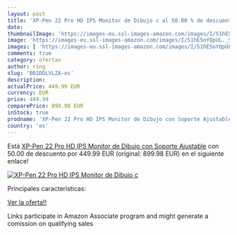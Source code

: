 ```yaml
---
layout: post
title: 'XP-Pen 22 Pro HD IPS Monitor de Dibujo c al 50.00 % de descuento'
date: 
thumbnailImage: 'https://images-eu.ssl-images-amazon.com/images/I/51hE5oYQpUL._SL200_.jpg'
image: 'https://images-eu.ssl-images-amazon.com/images/I/51hE5oYQpUL._SL200_.jpg'
images: [ 'https://images-eu.ssl-images-amazon.com/images/I/51hE5oYQpUL._SL200_.jpg' ]
comments: true
category: ofertas
author: ring
slug: 'B01DDLVLZA-es'
description:
actualPrice: 449.99 EUR
currency: EUR
price: 449.99
comparePrice: 899.98 EUR
inStock: true
prodname: 'XP-Pen 22 Pro HD IPS Monitor de Dibujo con Soporte Ajustable'
country: 'es'
---
```


Está [XP-Pen 22 Pro HD IPS Monitor de Dibujo con Soporte Ajustable](https://www.amazon.es/dp/B01DDLVLZA/?tag=tolees-21) con 50.00 de descuento por 449.99 EUR (original: 899.98 EUR) en el siguiente enlace!

[![XP-Pen 22 Pro HD IPS Monitor de Dibujo c](https://images-eu.ssl-images-amazon.com/images/I/51hE5oYQpUL._SL200_.jpg)](https://www.amazon.es/dp/B01DDLVLZA/?tag=tolees-21)

Principales características:


[Ver la oferta!!](https://www.amazon.es/dp/B01DDLVLZA/?tag=tolees-21)

Links participate in Amazon Associate program and might generate a comission on qualifying sales


